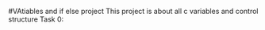 #VAtiables and if else project
This project is about all c variables and control structure
Task 0: 
